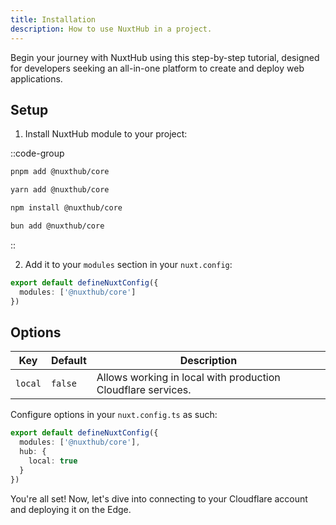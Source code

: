 ```yaml
---
title: Installation
description: How to use NuxtHub in a project.
---
```


Begin your journey with NuxtHub using this step-by-step tutorial, designed for developers seeking an all-in-one platform to create and deploy web applications.

## Setup

1. Install NuxtHub module to your project:

::code-group

```bash [pnpm]
pnpm add @nuxthub/core
```

```bash [yarn]
yarn add @nuxthub/core
```

```bash [npm]
npm install @nuxthub/core
```

```bash [bun]
bun add @nuxthub/core
```

::

2. Add it to your `modules` section in your `nuxt.config`:

```ts [nuxt.config.ts]
export default defineNuxtConfig({
  modules: ['@nuxthub/core']
})
```

## Options

| Key                   | Default         | Description                                                                                                 |
|-----------------------|-----------------|-------------------------------------------------------------------------------------------------------------|
| `local`               | `false`         | Allows working in local with production Cloudflare services.                                                |

Configure options in your `nuxt.config.ts` as such:

```ts [nuxt.config.ts]
export default defineNuxtConfig({
  modules: ['@nuxthub/core'],
  hub: {
    local: true
  }
})
```

You're all set! Now, let's dive into connecting to your Cloudflare account and deploying it on the Edge.
